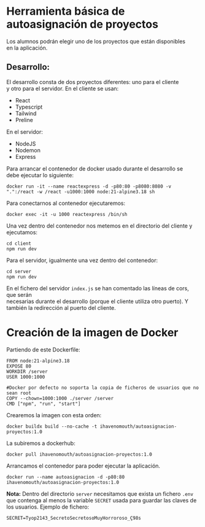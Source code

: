 # Herramienta básica de autoasignación de proyectos

Los alumnos podrán elegir uno de los proyectos que están disponibles  
en la aplicación.


## Desarrollo:

El desarrollo consta de dos proyectos diferentes: uno para el cliente  
y otro para el servidor. En el cliente se usan:
* React
* Typescript
* Tailwind
* Preline

En el servidor:
* NodeJS
* Nodemon
* Express

Para arrancar el contenedor de docker usado durante el desarrollo se  
debe ejecutar lo siguiente:

```
docker run -it --name reactexpress -d -p80:80 -p8080:8080 -v ".":/react -w /react -u1000:1000 node:21-alpine3.18 sh
```

Para conectarnos al contenedor ejecutaremos:

```
docker exec -it -u 1000 reactexpress /bin/sh
```

Una vez dentro del contenedor nos metemos en el directorio del cliente y ejecutamos:

```
cd client
npm run dev
```

Para el servidor, igualmente una vez dentro del contenedor:
```
cd server
npm run dev
```

En el fichero del servidor `index.js` se han comentado las líneas de cors, que serán  
necesarias durante el desarrollo (porque el cliente utiliza otro puerto).
Y también la redirección al puerto del cliente.


# Creación de la imagen de Docker

Partiendo de este Dockerfile:
```
FROM node:21-alpine3.18
EXPOSE 80
WORKDIR /server
USER 1000:1000

#Docker por defecto no soporta la copia de ficheros de usuarios que no sean root
COPY --chown=1000:1000 ./server /server
CMD ["npm", "run", "start"] 
```

Crearemos la imagen con esta orden:
```
docker buildx build --no-cache -t ihavenomouth/autoasignacion-proyectos:1.0 
```

La subiremos a dockerhub:
```
docker pull ihavenomouth/autoasignacion-proyectos:1.0
```

Arrancamos el contenedor para poder ejecutar la aplicación.
```
docker run --name autoasignacion -d -p80:80 ihavenomouth/autoasignacion-proyectos:1.0
```

**Nota:** Dentro del directorio `server` necesitamos que exista un fichero `.env` que contenga 
al menos la variable `SECRET` usada para guardar las claves de los usuarios. Ejemplo de fichero:
```
SECRET=Tyop2143_SecretoSecretosoMuyHorroroso_Ç98s
```
